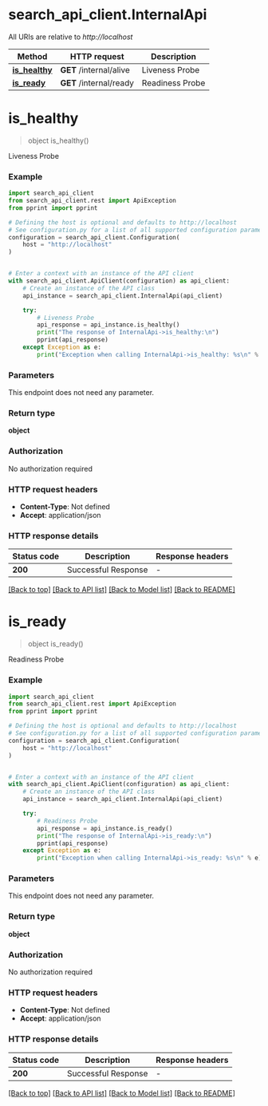 # search_api_client.InternalApi

All URIs are relative to *http://localhost*

Method | HTTP request | Description
------------- | ------------- | -------------
[**is_healthy**](InternalApi.md#is_healthy) | **GET** /internal/alive | Liveness Probe
[**is_ready**](InternalApi.md#is_ready) | **GET** /internal/ready | Readiness Probe


# **is_healthy**
> object is_healthy()

Liveness Probe

### Example


```python
import search_api_client
from search_api_client.rest import ApiException
from pprint import pprint

# Defining the host is optional and defaults to http://localhost
# See configuration.py for a list of all supported configuration parameters.
configuration = search_api_client.Configuration(
    host = "http://localhost"
)


# Enter a context with an instance of the API client
with search_api_client.ApiClient(configuration) as api_client:
    # Create an instance of the API class
    api_instance = search_api_client.InternalApi(api_client)

    try:
        # Liveness Probe
        api_response = api_instance.is_healthy()
        print("The response of InternalApi->is_healthy:\n")
        pprint(api_response)
    except Exception as e:
        print("Exception when calling InternalApi->is_healthy: %s\n" % e)
```



### Parameters

This endpoint does not need any parameter.

### Return type

**object**

### Authorization

No authorization required

### HTTP request headers

 - **Content-Type**: Not defined
 - **Accept**: application/json

### HTTP response details

| Status code | Description | Response headers |
|-------------|-------------|------------------|
**200** | Successful Response |  -  |

[[Back to top]](#) [[Back to API list]](../README.md#documentation-for-api-endpoints) [[Back to Model list]](../README.md#documentation-for-models) [[Back to README]](../README.md)

# **is_ready**
> object is_ready()

Readiness Probe

### Example


```python
import search_api_client
from search_api_client.rest import ApiException
from pprint import pprint

# Defining the host is optional and defaults to http://localhost
# See configuration.py for a list of all supported configuration parameters.
configuration = search_api_client.Configuration(
    host = "http://localhost"
)


# Enter a context with an instance of the API client
with search_api_client.ApiClient(configuration) as api_client:
    # Create an instance of the API class
    api_instance = search_api_client.InternalApi(api_client)

    try:
        # Readiness Probe
        api_response = api_instance.is_ready()
        print("The response of InternalApi->is_ready:\n")
        pprint(api_response)
    except Exception as e:
        print("Exception when calling InternalApi->is_ready: %s\n" % e)
```



### Parameters

This endpoint does not need any parameter.

### Return type

**object**

### Authorization

No authorization required

### HTTP request headers

 - **Content-Type**: Not defined
 - **Accept**: application/json

### HTTP response details

| Status code | Description | Response headers |
|-------------|-------------|------------------|
**200** | Successful Response |  -  |

[[Back to top]](#) [[Back to API list]](../README.md#documentation-for-api-endpoints) [[Back to Model list]](../README.md#documentation-for-models) [[Back to README]](../README.md)

